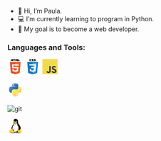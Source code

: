 - 👋 Hi, I’m Paula.
- :computer: I’m currently learning to program in Python.
- :dart: My goal is to become a web developer.

<h3 align="left">Languages and Tools:</h3>
<p align="left"> 
<img src="https://raw.githubusercontent.com/devicons/devicon/master/icons/html5/html5-original-wordmark.svg" alt="html5" width="35" height="35"/> <img src="https://raw.githubusercontent.com/devicons/devicon/master/icons/css3/css3-original-wordmark.svg" alt="css3" width="35" height="35"/> <img src="https://raw.githubusercontent.com/devicons/devicon/master/icons/javascript/javascript-original.svg" alt="javascript" width="35" height="35"/>
</p>  

<p align="left">
<img src="https://raw.githubusercontent.com/devicons/devicon/master/icons/python/python-original.svg" alt="python" width="35" height="35"/></p> 

<p align="left">
<img src="https://www.vectorlogo.zone/logos/git-scm/git-scm-icon.svg" alt="git" width="35" height="35"/> </p>

<p align="left">
<img src="https://raw.githubusercontent.com/devicons/devicon/master/icons/linux/linux-original.svg" alt="linux" width="35" height="35"/> </p>
